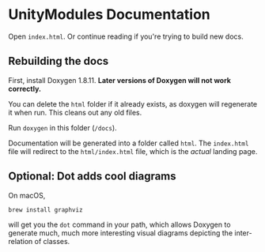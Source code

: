 # UnityModules Documentation

Open `index.html`. Or continue reading if you're trying to build new docs.

## Rebuilding the docs

First, install Doxygen 1.8.11. **Later versions of Doxygen will not work correctly.**

You can delete the `html` folder if it already exists, as doxygen will regenerate it when run. This cleans out any old files.

Run `doxygen` in this folder (`/docs`).

Documentation will be generated into a folder called `html`. The `index.html` file will redirect to the `html/index.html` file, which is the *actual* landing page.

## Optional: Dot adds cool diagrams

On macOS,
```
brew install graphviz
```
will get you the `dot` command in your path, which allows Doxygen to generate
much, much more interesting visual diagrams depicting the inter-relation of
classes.